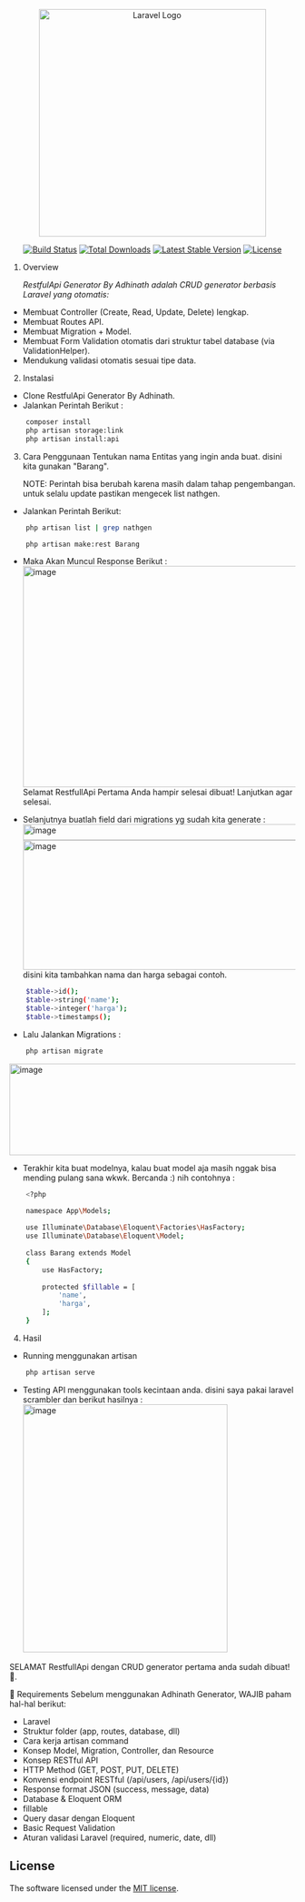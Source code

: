<p align="center"><a href="https://laravel.com" target="_blank"><img src="https://raw.githubusercontent.com/laravel/art/master/logo-lockup/5%20SVG/2%20CMYK/1%20Full%20Color/laravel-logolockup-cmyk-red.svg" width="400" alt="Laravel Logo"></a></p>

<p align="center">
<a href="https://github.com/laravel/framework/actions"><img src="https://github.com/laravel/framework/workflows/tests/badge.svg" alt="Build Status"></a>
<a href="https://packagist.org/packages/laravel/framework"><img src="https://img.shields.io/packagist/dt/laravel/framework" alt="Total Downloads"></a>
<a href="https://packagist.org/packages/laravel/framework"><img src="https://img.shields.io/packagist/v/laravel/framework" alt="Latest Stable Version"></a>
<a href="https://packagist.org/packages/laravel/framework"><img src="https://img.shields.io/packagist/l/laravel/framework" alt="License"></a>
</p>

1. Overview


    *RestfulApi Generator By Adhinath adalah CRUD generator berbasis Laravel yang otomatis:*
-   Membuat Controller (Create, Read, Update, Delete) lengkap.
-   Membuat Routes API.
-   Membuat Migration + Model.
-   Membuat Form Validation otomatis dari struktur tabel database (via ValidationHelper).
-   Mendukung validasi otomatis sesuai tipe data.

2. Instalasi

-   Clone RestfulApi Generator By Adhinath.
-   Jalankan Perintah Berikut : 
```bash
    composer install
    php artisan storage:link
    php artisan install:api
```

3. Cara Penggunaan
   Tentukan nama Entitas yang ingin anda buat. disini kita gunakan "Barang".

    NOTE: Perintah bisa berubah karena masih dalam tahap pengembangan. untuk selalu update pastikan mengecek list nathgen.
-   Jalankan Perintah Berikut:
```bash
    php artisan list | grep nathgen

    php artisan make:rest Barang
```
-   Maka Akan Muncul Response Berikut :
    <img width="1395" height="389" alt="image" src="https://github.com/user-attachments/assets/847aaca3-00fc-4454-a927-0c08542ce3de" />
    Selamat RestfullApi Pertama Anda hampir selesai dibuat! Lanjutkan agar selesai.
    
-   Selanjutnya buatlah field dari migrations yg sudah kita generate :
    <img width="554" height="28" alt="image" src="https://github.com/user-attachments/assets/f6ad2e83-e08c-42be-95d3-5ff6913ab0ac" />
    <img width="610" height="228" alt="image" src="https://github.com/user-attachments/assets/9b850791-56cf-403c-8bca-5abe10653bc8" />
    disini kita tambahkan nama dan harga sebagai contoh.
```bash
    $table->id();
    $table->string('name');
    $table->integer('harga');
    $table->timestamps();
```
-   Lalu Jalankan Migrations :
```bash
    php artisan migrate
```
  <img width="1350" height="161" alt="image" src="https://github.com/user-attachments/assets/37c3a881-9724-48a6-9b66-95dac5d19b4f" />

-   Terakhir kita buat modelnya, kalau buat model aja masih nggak bisa mending pulang sana wkwk. Bercanda :) nih contohnya :
```bash
    <?php

    namespace App\Models;
    
    use Illuminate\Database\Eloquent\Factories\HasFactory;
    use Illuminate\Database\Eloquent\Model;
    
    class Barang extends Model
    {
        use HasFactory;
    
        protected $fillable = [
            'name',
            'harga',
        ];
    }

```

4. Hasil

-  Running menggunakan artisan
```bash
    php artisan serve
```
-  Testing API menggunakan tools kecintaan anda. disini saya pakai laravel scrambler dan berikut hasilnya :
    <img width="360" height="436" alt="image" src="https://github.com/user-attachments/assets/ce48314e-c6fb-4051-b160-8fc6d9bc36f8" />

SELAMAT RestfullApi dengan CRUD generator pertama anda sudah dibuat!🥳. 

📌 Requirements
Sebelum menggunakan Adhinath Generator, WAJIB paham hal-hal berikut:
- Laravel
- Struktur folder (app, routes, database, dll)
- Cara kerja artisan command
- Konsep Model, Migration, Controller, dan Resource
- Konsep RESTful API
- HTTP Method (GET, POST, PUT, DELETE)
- Konvensi endpoint RESTful (/api/users, /api/users/{id})
- Response format JSON (success, message, data)
- Database & Eloquent ORM
- fillable
- Query dasar dengan Eloquent
- Basic Request Validation
- Aturan validasi Laravel (required, numeric, date, dll)
## License

The software licensed under the [MIT license](https://opensource.org/licenses/MIT).
